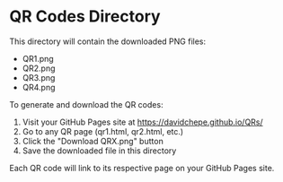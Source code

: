 # QR Codes Directory

This directory will contain the downloaded PNG files:

- QR1.png
- QR2.png  
- QR3.png
- QR4.png

To generate and download the QR codes:

1. Visit your GitHub Pages site at https://davidchepe.github.io/QRs/
2. Go to any QR page (qr1.html, qr2.html, etc.)
3. Click the "Download QRX.png" button
4. Save the downloaded file in this directory

Each QR code will link to its respective page on your GitHub Pages site.

